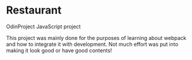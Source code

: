 # Restaurant
OdinProject JavaScript project

This project was mainly done for the purposes of learning about webpack and how to integrate it with development. Not much effort was put into making it look good or have good contents!
